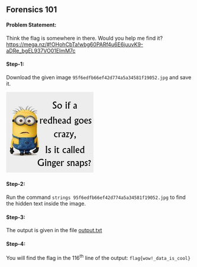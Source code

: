 <h2>Forensics 101</h2>

<h4>Problem Statement:</h4>
<p>Think the flag is somewhere in there. Would you help me find it? <a href="https://mega.nz/#!OHohCbTa!wbg60PARf4u6E6juuvK9-aDRe_bgEL937VO01EImM7c">https://mega.nz/#!OHohCbTa!wbg60PARf4u6E6juuvK9-aDRe_bgEL937VO01EImM7c</a></p>

<h4>Step-1:</h4>
<p>Download the given image <code>95f6edfb66ef42d774a5a34581f19052.jpg</code> and save it.</p>
<img src="./95f6edfb66ef42d774a5a34581f19052.jpg">

<h4>Step-2:</h4>
<p>Run the command <code>strings 95f6edfb66ef42d774a5a34581f19052.jpg</code> to find the hidden text inside the image.</p>

<h4>Step-3:</h4>
<p>The output is given in the file <a href="./output.txt">output.txt</a></p>

<h4>Step-4:</h4>
<p>You will find the flag in the 116<sup>th</sup> line of the output: <code>flag{wow!_data_is_cool}</code></p>
